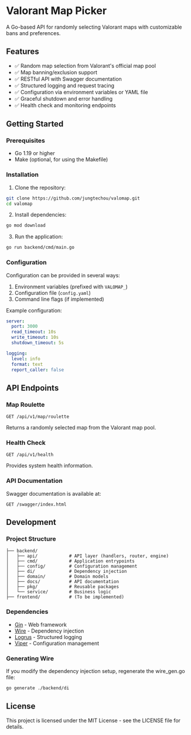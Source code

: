 # Valorant Map Picker

A Go-based API for randomly selecting Valorant maps with customizable bans and preferences.

## Features

- ✅ Random map selection from Valorant's official map pool
- ✅ Map banning/exclusion support
- ✅ RESTful API with Swagger documentation
- ✅ Structured logging and request tracing
- ✅ Configuration via environment variables or YAML file
- ✅ Graceful shutdown and error handling
- ✅ Health check and monitoring endpoints

## Getting Started

### Prerequisites

- Go 1.19 or higher
- Make (optional, for using the Makefile)

### Installation

1. Clone the repository:

```bash
git clone https://github.com/jungtechou/valomap.git
cd valomap
```

2. Install dependencies:

```bash
go mod download
```

3. Run the application:

```bash
go run backend/cmd/main.go
```

### Configuration

Configuration can be provided in several ways:

1. Environment variables (prefixed with `VALOMAP_`)
2. Configuration file (`config.yaml`)
3. Command line flags (if implemented)

Example configuration:

```yaml
server:
  port: 3000
  read_timeout: 10s
  write_timeout: 10s
  shutdown_timeout: 5s

logging:
  level: info
  format: text
  report_caller: false
```

## API Endpoints

### Map Roulette

```
GET /api/v1/map/roulette
```

Returns a randomly selected map from the Valorant map pool.

### Health Check

```
GET /api/v1/health
```

Provides system health information.

### API Documentation

Swagger documentation is available at:

```
GET /swagger/index.html
```

## Development

### Project Structure

```
├── backend/
│   ├── api/            # API layer (handlers, router, engine)
│   ├── cmd/            # Application entrypoints
│   ├── config/         # Configuration management
│   ├── di/             # Dependency injection
│   ├── domain/         # Domain models
│   ├── docs/           # API documentation
│   ├── pkg/            # Reusable packages
│   └── service/        # Business logic
├── frontend/           # (To be implemented)
```

### Dependencies

- [Gin](https://github.com/gin-gonic/gin) - Web framework
- [Wire](https://github.com/google/wire) - Dependency injection
- [Logrus](https://github.com/sirupsen/logrus) - Structured logging
- [Viper](https://github.com/spf13/viper) - Configuration management

### Generating Wire

If you modify the dependency injection setup, regenerate the wire_gen.go file:

```bash
go generate ./backend/di
```

## License

This project is licensed under the MIT License - see the LICENSE file for details.
